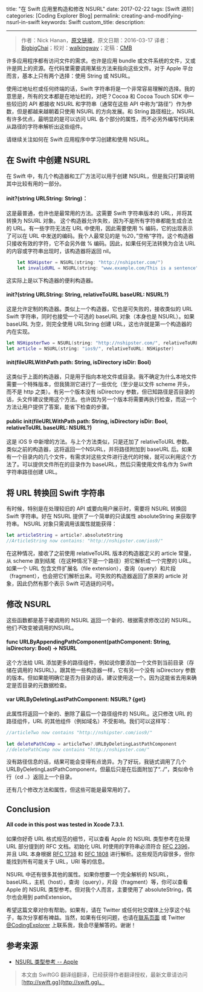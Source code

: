 title: "在 Swift 应用里构造和修改 NSURL"
date: 2017-02-22
tags: [Swift 进阶]
categories: [Coding Explorer Blog]
permalink: creating-and-modifying-nsurl-in-swift
keywords: Swift
custom_title: 
description: 

---
> 作者：Nick Hanan，[原文链接](http://www.codingexplorer.com/creating-and-modifying-nsurl-in-swift/)，原文日期：2016-03-17
> 译者：[BigbigChai](https://github.com/chaiyixiao)；校对：[walkingway](http://chengway.in/)；定稿：[CMB](https://github.com/chenmingbiao)
  







<!--此处开始正文-->

许多应用程序都有访问文件的需求。也许是应用 bundle 或文件系统的文件，又或许是网上的资源。在代码里需要调用某些方法来指向这些文件。对于 Apple 平台而言，基本上只有两个选择：使用 String 或 NSURL。

使用过地址栏或任何终端的话，Swift 字符串将是一个非常容易理解的选择。我的意思是，所有的文本都是在地址栏的，对吧？Cocoa 和 Cocoa Touch SDK 中一些较旧的 API 都接收 NSURL 和字符串（通常在这些 API 中称为“路径”）作为参数，但是都越来越朝着只使用 NSURL 的方向发展。和 String 路径相比，NSURL 有许多优点，最明显的是可以访问 URL 各个部分的属性，而不必另外编写代码来从路径的字符串解析出这些组件。

请继续关注如何在 Swift 应用程序中学习创建和使用 NSURL。

<!--more-->

## 在 Swift 中创建 NSURL

在 Swift 中，有几个构造器和工厂方法可以用于创建 NSURL，但是我只打算说明其中比较有用的一部分。

#### init?(string URLString: String)：

这是最普通，也许也是最常用的方法。这需要 Swift 字符串版本的 URL，并将其转换为 NSURL 对象。 这个构造器允许失败，因为不是所有字符串都能生成合法的 URL。有一些字符无法在 URL 中使用，因此需要使用 % 编码，它的出现表示了可以在 URL 中发送的编码。我个人最常见的是 ％20，”空格“字符。这个构造器只接收有效的字符，它不会另外做 % 编码。因此，如果任何无法转换为合法 URL 的内容或字符串出现时，该构造器将返回 nil。

```swift
	let NSHipster = NSURL(string: "http://nshipster.com/")                  //returns a valid URL
	let invalidURL = NSURL(string: "www.example.com/This is a sentence");   //Returns nil
```

这实际上是以下构造器的便利构造器。

#### init?(string URLString: String, relativeToURL baseURL: NSURL?)

这是允许定制的构造器。类似上一个构造器，它也是可失败的，接收类似的 URL Swift 字符串，同时也接受一个可选的 baseURL 对象（本身也是 NSURL）。如果 baseURL 为空，则完全使用 URLString 创建 URL，这也许就是第一个构造器的内在实现。

```swift
let NSHipsterTwo = NSURL(string: "http://nshipster.com/", relativeToURL: nil)   //Returns valid NSHipster URL
let article = NSURL(string: "ios9/", relativeToURL: NSHipster) 
```

#### init(fileURLWithPath path: String, isDirectory isDir: Bool)

这类似于上面的构造器，只是用于指向本地文件或目录。我不确定为什么本地文件需要一个特殊版本，但我猜测它进行了一些优化（至少是以文件 scheme 开头，而不是 http 之类）。有另一个版本没有 isDirectory 参数，但已知路径是否目录的话，头文件建议使用这个方法。也许因为另一个版本将需要再执行检查，而这一个方法让用户提供了答案，能省下检查的步骤。

#### public init(fileURLWithPath path: String, isDirectory isDir: Bool, relativeToURL baseURL: NSURL?)

这是 iOS 9 中新增的方法。与上个方法类似，只是还加了 relativeToURL 参数。类似之前的构造器，这将返回一个NSURL，并将路径附加到 baseURL 后。如果有一个目录内的几个文件，有需求对这些文件进行迭代的时候，就可以利用这个方法了。可以提供文件所在的目录作为 baseURL，然后只需使用文件名作为 Swift 字符串路径创建 URL。

## 将 URL 转换回 Swift 字符串

有时候，特别是在处理较旧的 API 或要向用户展示时，需要将 NSURL 转换回 Swift 字符串。好在 NSURL 提供了一个简单的只读属性 absoluteString 来获取字符串。 NSURL 对象只需调用该属性就能获得：

```swift
let articleString = article?.absoluteString
//ArticleString now contains: "http://nshipster.com/ios9/"
```

在这种情况，接收了之前使用 relativeToURL 版本的构造器定义的 article 常量，从 scheme 直到结尾（在这种情况下是一个路径）把它解析成一个完整的 URL。如果一个 URL 包含文件扩展名（file extension），查询（query）和片段（fragment），也会把它们解析出来。可失败的构造器返回了原来的 article 对象，因此仍然有那个表示 Swift 可选链的问号。

## 修改 NSURL 

这些函数都是基于被调用的 NSURL 返回一个新的、根据需求修改过的 NSURL。他们*不*改变被调用的NSURL。

#### func URLByAppendingPathComponent(pathComponent: String, isDirectory: Bool) -\> NSURL

这个方法给 URL 添加更多的路径组件，例如说你要添加一个文件到当前目录（存储在调用的 NSURL）。跟其他一些构造器一样，它有另一个没有 isDirectory 参数的版本。但如果能明确它是否为目录的话，建议使用这一个。因为这能省去用来确定是否目录的元数据检查。

#### var URLByDeletingLastPathComponent: NSURL? {get}

此属性将返回一个新的、删除了最后一个路径组件的 NSURL。这只修改 URL 的路径组件，URL 的其他组件（例如域名）不受影响。我们可以这样写：

```swift
//articleTwo now contains "http://nshipster.com/ios9/"
 
let deletePathComp = articleTwo?.URLByDeletingLastPathComponent
//deletePathComp now contains "http://nshipster.com/"
```

没有路径信息的话，结果可能会变得有点诡异。为了好玩，我链式调用了几个URLByDeletingLastPathComponent，但最后只是在后面附加了“../”，类似命令行（cd ..）返回上一个目录。

还有几个修改方法和属性，但这些可能是最常用的了。

## Conclusion

#### All code in this post was tested in Xcode 7.3.1.

如果你好奇 URL 格式规范的细节，可以查看 Apple 的 NSURL 类型参考在处理 URL 部分提到的 RFC 文档。初始化 URL 时使用的字符串必须符合 [RFC 2396](https://tools.ietf.org/html/rfc2396)，并且 URL 本身根据 [RFC 1738](https://tools.ietf.org/html/rfc1738) 和 [RFC 1808](https://tools.ietf.org/html/rfc1808) 进行解析。这些规范内容很多，但你能找到所有可能关于 URL，URI 等的信息。

NSURL 中还有很多其他的属性。如果你想要一个完全解析的 NSURL，baseURL，主机（host），查询（query），片段（fragment）等，你可以查看 Apple 的 NSURL 类型参考。但对我个人而言，主要使用了 absoluteString，偶尔也会用到 pathExtension。

希望这篇文章对你有帮助。如果有，请在 Twitter 或任何社交媒体上分享这个帖子，每次分享都有裨益。当然，如果有任何问题，也请在[联系页面](http://www.codingexplorer.com/contact/) 或 Twitter [@CodingExplorer](https://twitter.com/CodingExplorer) 上联系我，我会尽量解答的。谢谢！

## 参考来源

* [NSURL 类型参考 -- Apple](https://developer.apple.com/library/ios/documentation/Cocoa/Reference/Foundation/Classes/NSURL_Class/)


> 本文由 SwiftGG 翻译组翻译，已经获得作者翻译授权，最新文章请访问 [http://swift.gg](http://swift.gg)。